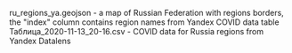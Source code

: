 ru_regions_ya.geojson - a map of Russian Federation with regions borders, the "index" column contains region names from Yandex COVID data table
Таблица_2020-11-13_20-16.csv - COVID data for Russia regions from Yandex Datalens
